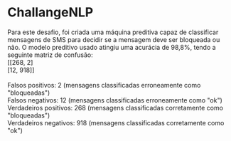 # ChallangeNLP

Para este desafio, foi criada uma máquina preditiva capaz de classificar mensagens de SMS para decidir se a mensagem deve ser bloqueada ou não.
O modelo preditivo usado atingiu uma acurácia de 98,8%, tendo a seguinte matriz de confusão:
<br>[[268,   2] <br>
[12,  918]]
<br><br>
Falsos positivos: 2 (mensagens classificadas erroneamente como "bloqueadas") <br>
Falsos negativos: 12 (mensagens classificadas erroneamente como "ok") <br>
Verdadeiros positivos: 268 (mensagens classificadas corretamente como "bloqueadas") <br>
Verdadeiros negativos: 918 (mensagens classificadas corretamente como "ok") <br>
